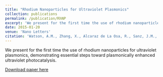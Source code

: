 ```yaml
---
title: "Rhodium Nanoparticles for Ultraviolet Plasmonics"
collection: publications
permalink: /publication/RhNP
excerpt: 'We present for the first time the use of rhodium nanoparticles for ultraviolet plasmonics, demonstrating essential steps toward plasmonically enhanced ultraviolet photocatalysis.'
date: 2015-01-20
venue: 'Nano Letters'
citation: 'Watson, A.M., Zhang, X., Alcaraz de La Osa, R., Sanz, J.M., González, F., Moreno, F., Finkelstein, G., Liu, J., Everitt, H.O. (2015). "Rhodium nanoparticles for ultraviolet plasmonics." Nano Lett. 15(2), pp.1095-1100.'
---
```

We present for the first time the use of rhodium nanoparticles for ultraviolet plasmonics, demonstrating essential steps toward plasmonically enhanced ultraviolet photocatalysis.

[Download paper here](https://pubs.acs.org/doi/abs/10.1021/nl5040623)

